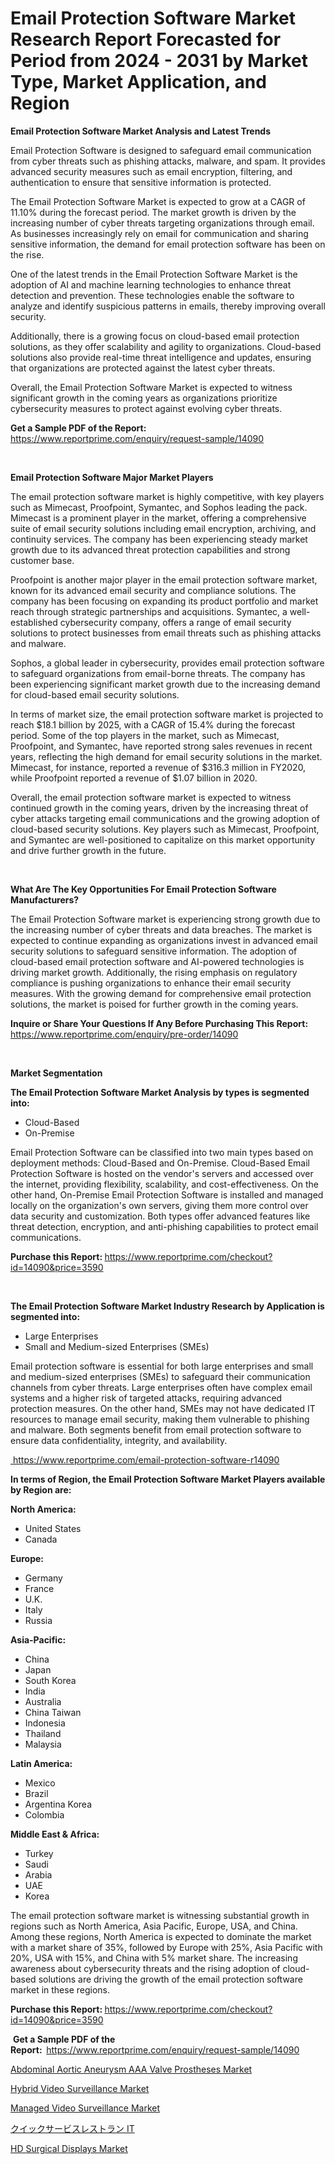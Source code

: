 <p><h1>Email Protection Software Market Research Report Forecasted for Period from 2024 -  2031 by Market Type, Market Application, and Region</h1></p><p><strong>Email Protection Software Market Analysis and Latest Trends</strong></p>
<p><p>Email Protection Software is designed to safeguard email communication from cyber threats such as phishing attacks, malware, and spam. It provides advanced security measures such as email encryption, filtering, and authentication to ensure that sensitive information is protected.</p><p>The Email Protection Software Market is expected to grow at a CAGR of 11.10% during the forecast period. The market growth is driven by the increasing number of cyber threats targeting organizations through email. As businesses increasingly rely on email for communication and sharing sensitive information, the demand for email protection software has been on the rise.</p><p>One of the latest trends in the Email Protection Software Market is the adoption of AI and machine learning technologies to enhance threat detection and prevention. These technologies enable the software to analyze and identify suspicious patterns in emails, thereby improving overall security.</p><p>Additionally, there is a growing focus on cloud-based email protection solutions, as they offer scalability and agility to organizations. Cloud-based solutions also provide real-time threat intelligence and updates, ensuring that organizations are protected against the latest cyber threats.</p><p>Overall, the Email Protection Software Market is expected to witness significant growth in the coming years as organizations prioritize cybersecurity measures to protect against evolving cyber threats.</p></p>
<p><strong>Get a Sample PDF of the Report:&nbsp;</strong> <a href="https://www.reportprime.com/enquiry/request-sample/14090">https://www.reportprime.com/enquiry/request-sample/14090</a></p>
<p>&nbsp;</p>
<p><strong>Email Protection Software Major Market Players</strong></p>
<p><p>The email protection software market is highly competitive, with key players such as Mimecast, Proofpoint, Symantec, and Sophos leading the pack. Mimecast is a prominent player in the market, offering a comprehensive suite of email security solutions including email encryption, archiving, and continuity services. The company has been experiencing steady market growth due to its advanced threat protection capabilities and strong customer base.</p><p>Proofpoint is another major player in the email protection software market, known for its advanced email security and compliance solutions. The company has been focusing on expanding its product portfolio and market reach through strategic partnerships and acquisitions. Symantec, a well-established cybersecurity company, offers a range of email security solutions to protect businesses from email threats such as phishing attacks and malware.</p><p>Sophos, a global leader in cybersecurity, provides email protection software to safeguard organizations from email-borne threats. The company has been experiencing significant market growth due to the increasing demand for cloud-based email security solutions.</p><p>In terms of market size, the email protection software market is projected to reach $18.1 billion by 2025, with a CAGR of 15.4% during the forecast period. Some of the top players in the market, such as Mimecast, Proofpoint, and Symantec, have reported strong sales revenues in recent years, reflecting the high demand for email security solutions in the market. Mimecast, for instance, reported a revenue of $316.3 million in FY2020, while Proofpoint reported a revenue of $1.07 billion in 2020.</p><p>Overall, the email protection software market is expected to witness continued growth in the coming years, driven by the increasing threat of cyber attacks targeting email communications and the growing adoption of cloud-based security solutions. Key players such as Mimecast, Proofpoint, and Symantec are well-positioned to capitalize on this market opportunity and drive further growth in the future.</p></p>
<p>&nbsp;</p>
<p><strong>What Are The Key Opportunities For Email Protection Software Manufacturers?</strong></p>
<p><p>The Email Protection Software market is experiencing strong growth due to the increasing number of cyber threats and data breaches. The market is expected to continue expanding as organizations invest in advanced email security solutions to safeguard sensitive information. The adoption of cloud-based email protection software and AI-powered technologies is driving market growth. Additionally, the rising emphasis on regulatory compliance is pushing organizations to enhance their email security measures. With the growing demand for comprehensive email protection solutions, the market is poised for further growth in the coming years.</p></p>
<p><strong>Inquire or Share Your Questions If Any Before Purchasing This Report:</strong> <a href="https://www.reportprime.com/enquiry/pre-order/14090">https://www.reportprime.com/enquiry/pre-order/14090</a></p>
<p>&nbsp;</p>
<p><strong>Market Segmentation</strong></p>
<p><strong>The Email Protection Software Market Analysis by types is segmented into:</strong></p>
<p><ul><li>Cloud-Based</li><li>On-Premise</li></ul></p>
<p><p>Email Protection Software can be classified into two main types based on deployment methods: Cloud-Based and On-Premise. Cloud-Based Email Protection Software is hosted on the vendor's servers and accessed over the internet, providing flexibility, scalability, and cost-effectiveness. On the other hand, On-Premise Email Protection Software is installed and managed locally on the organization's own servers, giving them more control over data security and customization. Both types offer advanced features like threat detection, encryption, and anti-phishing capabilities to protect email communications.</p></p>
<p><strong>Purchase this Report:&nbsp;</strong><a href="https://www.reportprime.com/checkout?id=14090&price=3590">https://www.reportprime.com/checkout?id=14090&price=3590</a></p>
<p>&nbsp;</p>
<p><strong>The Email Protection Software Market Industry Research by Application is segmented into:</strong></p>
<p><ul><li>Large Enterprises</li><li>Small and Medium-sized Enterprises (SMEs)</li></ul></p>
<p><p>Email protection software is essential for both large enterprises and small and medium-sized enterprises (SMEs) to safeguard their communication channels from cyber threats. Large enterprises often have complex email systems and a higher risk of targeted attacks, requiring advanced protection measures. On the other hand, SMEs may not have dedicated IT resources to manage email security, making them vulnerable to phishing and malware. Both segments benefit from email protection software to ensure data confidentiality, integrity, and availability.</p></p>
<p><a href="https://www.reportprime.com/email-protection-software-r14090">&nbsp;https://www.reportprime.com/email-protection-software-r14090</a></p>
<p><strong>In terms of Region, the Email Protection Software Market Players available by Region are:</strong></p>
<p>
    <p> <strong> North America: </strong>
        <ul>
            <li>United States</li>
            <li>Canada</li>
        </ul>
        </p> 
    <p> <strong> Europe: </strong>
        <ul>
            <li>Germany</li>
            <li>France</li>
            <li>U.K.</li>
            <li>Italy</li>
            <li>Russia</li>
        </ul>
        </p> 
    <p> <strong> Asia-Pacific: </strong>
        <ul>
            <li>China</li>
            <li>Japan</li>
            <li>South Korea</li>
            <li>India</li>
            <li>Australia</li>
            <li>China Taiwan</li>
            <li>Indonesia</li>
            <li>Thailand</li>
            <li>Malaysia</li>
        </ul>
        </p> 
    <p> <strong> Latin America: </strong>
        <ul>
            <li>Mexico</li>
            <li>Brazil</li>
            <li>Argentina Korea</li>
            <li>Colombia</li>
        </ul>
        </p> 
    <p> <strong> Middle East & Africa: </strong>
        <ul>
            <li>Turkey</li>
            <li>Saudi</li>
            <li>Arabia</li>
            <li>UAE</li>
            <li>Korea</li>
        </ul>
    </p>
    </p>
<p><p>The email protection software market is witnessing substantial growth in regions such as North America, Asia Pacific, Europe, USA, and China. Among these regions, North America is expected to dominate the market with a market share of 35%, followed by Europe with 25%, Asia Pacific with 20%, USA with 15%, and China with 5% market share. The increasing awareness about cybersecurity threats and the rising adoption of cloud-based solutions are driving the growth of the email protection software market in these regions.</p></p>
<p><strong>Purchase this Report: </strong><a href="https://www.reportprime.com/checkout?id=14090&price=3590">https://www.reportprime.com/checkout?id=14090&price=3590</a></p>
<p>&nbsp;<strong>Get a Sample PDF of the Report:&nbsp;&nbsp;</strong><a href="https://www.reportprime.com/enquiry/request-sample/14090">https://www.reportprime.com/enquiry/request-sample/14090</a></p>
<p><strong></strong></p>
<p><p><a href="https://medium.com/@andrew.scott4567/global-abdominal-aortic-aneurysm-aaa-valve-prostheses-market-size-is-expected-to-reach-at-a-cagr-of-ecf1d8324f8f">Abdominal Aortic Aneurysm AAA Valve Prostheses Market</a></p><p><a href="https://github.com/ohumlzho95/Market-Research-Report-List-1/blob/main/hybrid-video-surveillance-market.md">Hybrid Video Surveillance Market</a></p><p><a href="https://github.com/lizaRempel/Market-Research-Report-List-1/blob/main/managed-video-surveillance-market.md">Managed Video Surveillance Market</a></p><p><a href="https://medium.com/@vidarogahn/%E3%82%B0%E3%83%AD%E3%83%BC%E3%83%90%E3%83%AB%E3%81%AA%E3%82%AF%E3%82%A4%E3%83%83%E3%82%AF%E3%82%B5%E3%83%BC%E3%83%93%E3%82%B9%E3%83%AC%E3%82%B9%E3%83%88%E3%83%A9%E3%83%B3it%E5%B8%82%E5%A0%B4%E3%81%AE%E7%AF%84%E5%9B%B2%E3%81%A8%E6%80%A5%E9%80%9F%E3%81%AB%E6%88%90%E9%95%B7%E3%81%97%E3%81%A6%E3%81%84%E3%82%8B11-7-%E3%81%AEcagr%E3%82%92-2024%E5%B9%B4%E3%81%8B%E3%82%892031%E5%B9%B4%E3%81%BE%E3%81%A7%E3%81%AE%E6%9C%9F%E9%96%93%E3%81%AB%E4%BA%88%E6%83%B3%E3%81%95%E3%82%8C%E3%82%8B%E8%A9%B3%E7%B4%B0%E3%81%AA%E5%88%86%E6%9E%90-b30076dfd841">クイックサービスレストラン IT</a></p><p><a href="https://medium.com/@mayekuhic78/global-hd-surgical-displays-market-size-share-analysis-by-product-type-by-application-by-1e142c0af113">HD Surgical Displays Market</a></p></p>